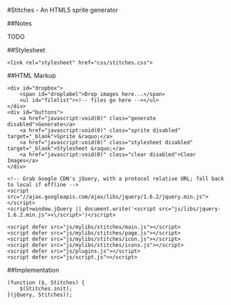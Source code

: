 #Stitches - An HTML5 sprite generator

##Notes

TODO

##Stylesheet

    <link rel="stylesheet" href="css/stitches.css">

##HTML Markup

    <div id="dropbox">
        <span id="droplabel">Drop images here...</span>
        <ul id="filelist"><!-- files go here --></ul>
    </div>
    <div id="buttons">
        <a href="javascript:void(0)" class="generate disabled">Generate</a>
        <a href="javascript:void(0)" class="sprite disabled" target="_blank">Sprite &raquo;</a>
        <a href="javascript:void(0)" class="stylesheet disabled" target="_blank">Stylesheet &raquo;</a>
        <a href="javascript:void(0)" class="clear disabled">Clear Images</a>
    </div>

    <!-- Grab Google CDN's jQuery, with a protocol relative URL; fall back to local if offline -->
    <script src="//ajax.googleapis.com/ajax/libs/jquery/1.6.2/jquery.min.js"></script>
    <script>window.jQuery || document.write('<script src="js/libs/jquery-1.6.2.min.js"><\/script>')</script>

    <script defer src="js/mylibs/stitches/main.js"></script>
    <script defer src="js/mylibs/stitches/page.js"></script>
    <script defer src="js/mylibs/stitches/icon.js"></script>
    <script defer src="js/mylibs/stitches/icons.js"></script>
    <script defer src="js/plugins.js"></script>
    <script defer src="js/script.js"></script>

##Implementation

    (function ($, Stitches) {
        $(Stitches.init);
    }(jQuery, Stitches));